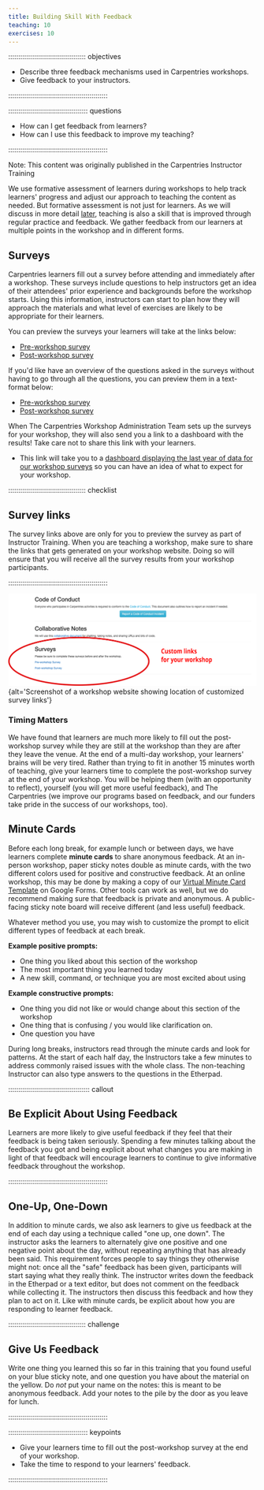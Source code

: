 ```yaml
---
title: Building Skill With Feedback
teaching: 10
exercises: 10
---
```


::::::::::::::::::::::::::::::::::::::: objectives

- Describe three feedback mechanisms used in Carpentries workshops.
- Give feedback to your instructors.

::::::::::::::::::::::::::::::::::::::::::::::::::

:::::::::::::::::::::::::::::::::::::::: questions

- How can I get feedback from learners?
- How can I use this feedback to improve my teaching?

::::::::::::::::::::::::::::::::::::::::::::::::::

Note: This content was originally published in the Carpentries Instructor Training


We use formative assessment of learners during workshops to help track
learners' progress and adjust our approach to teaching the content as needed.
But formative assessment is not just for learners. As we will discuss in more detail
[later](11-practice-teaching), teaching is also a skill that is improved
through regular practice and feedback. We gather feedback from our learners
at multiple points in the workshop and in different forms.

## Surveys

Carpentries learners fill out a survey before attending and immediately after a workshop.
These surveys include questions to help instructors get an idea of their attendees' prior
experience and backgrounds before the workshop starts. Using this information, instructors
can start to plan how they will approach the materials and what level of exercises
are likely to be appropriate for their learners.

You can preview the surveys your learners will take at the links below:

- [Pre-workshop survey](https://carpentries.typeform.com/to/wi32rS?__dangerous-disable-submissions)
- [Post-workshop survey](https://carpentries.typeform.com/to/UgVdRQ?__dangerous-disable-submissions)

If you'd like have an overview of the questions asked in the surveys without having to go through
all the questions, you can preview them in a text-format below:

- [Pre-workshop survey](https://carpentries.github.io/assessment-archives/pre-workshop/pre-workshop.html)
- [Post-workshop survey](https://carpentries.github.io/assessment-archives/post-workshop/post-workshop.html)

When The Carpentries Workshop Administration Team sets up the surveys for your workshop, they will also send you a link to
a dashboard with the results! Take care not to share this link with your learners.

- This link will take you to a [dashboard displaying the last year of data for our workshop
  surveys](https://workshop-reports.carpentries.org/?aggregate-workshops) so you can have an idea of
  what to expect for your workshop.

:::::::::::::::::::::::::::::::::::::::  checklist

## Survey links

The survey links above are only for you to preview the survey as part of
Instructor Training. When you are teaching a workshop, make sure to share the
links that gets generated on your workshop website. Doing so will ensure that
you will receive all the survey results from your workshop participants.


::::::::::::::::::::::::::::::::::::::::::::::::::

![](fig/surveyscreenshot3.svg){alt='Screenshot of a workshop website showing location of customized survey links'}

### Timing Matters

We have found that learners are much more likely to fill out the post-workshop survey
while they are still at the workshop than they are after they leave the venue. At the end
of a multi-day workshop, your learners' brains will be very tired. Rather than trying to
fit in another 15 minutes worth of teaching, give your learners time to complete the
post-workshop survey at the end of your workshop. You will be helping them (with an
opportunity to reflect), yourself (you will get more useful feedback), and The Carpentries
(we improve our programs based on feedback, and our funders take pride in the success of our workshops, too).

## Minute Cards

Before each long break, for example lunch or between days, we
have learners complete **minute cards** to share anonymous feedback. At an in-person workshop,
paper sticky notes double as minute cards, with the two different colors used for positive and
constructive feedback. At an online workshop, this may be done by making a copy of our [Virtual Minute Card Template](https://docs.google.com/forms/d/1p7iOV5HNvy4POS4g6eottY8RSfKq4kaoKz1-jIFYTMI/template/preview)
on Google Forms. Other tools can work as well, but we do recommend making sure that feedback is private and
anonymous. A public-facing sticky note board will receive different (and less useful) feedback.

Whatever method you use, you may wish to customize the prompt to elicit different types of feedback at each break.

**Example positive prompts:**

- One thing you liked about this section of the workshop
- The most important thing you learned today
- A new skill, command, or technique you are most excited about using

**Example constructive prompts:**

- One thing you did not like or would change about this section of the workshop
- One thing that is confusing / you would like clarification on.
- One question you have

During long breaks, instructors read through the minute
cards and look for patterns. At the start of each half day, the Instructors
take a few minutes to address commonly raised issues with the whole class. The
non-teaching Instructor can also type answers to the questions in the Etherpad.

:::::::::::::::::::::::::::::::::::::::::  callout

## Be Explicit About Using Feedback

Learners are more likely to give useful feedback if they feel that their feedback
is being taken seriously. Spending a few minutes talking about the feedback you got
and being explicit about what changes you are making in light of that feedback
will encourage learners to continue to give informative feedback throughout the workshop.


::::::::::::::::::::::::::::::::::::::::::::::::::

## One-Up, One-Down

In addition to minute cards, we also ask learners to give us feedback at the end
of each day using a technique called "one up, one down".  The
instructor asks the learners to alternately give one positive and one
negative point about the day, without repeating anything that has
already been said.  This requirement forces people to say things they
otherwise might not: once all the "safe" feedback has been given,
participants will start saying what they really think. The instructor
writes down the feedback in the Etherpad or a text editor,
but does not comment on the feedback while collecting it. The instructors then
discuss this feedback and how they plan to act on it. Like with minute cards, be explicit
about how you are responding to learner feedback.

:::::::::::::::::::::::::::::::::::::::  challenge

## Give Us Feedback

Write one thing you learned this so far in this training that you found useful on
your blue sticky note, and one question you have about the material
on the yellow.  Do *not* put your name on the notes: this is meant to
be anonymous feedback.  Add your notes to the pile by the door as
you leave for lunch.


::::::::::::::::::::::::::::::::::::::::::::::::::

:::::::::::::::::::::::::::::::::::::::: keypoints

- Give your learners time to fill out the post-workshop survey at the end of your workshop.
- Take the time to respond to your learners' feedback.

::::::::::::::::::::::::::::::::::::::::::::::::::


